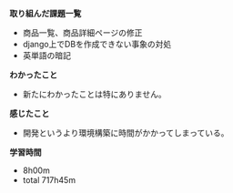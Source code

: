 **取り組んだ課題一覧**
* 商品一覧、商品詳細ページの修正
 * django上でDBを作成できない事象の対処
* 英単語の暗記

**わかったこと**
* 新たにわかったことは特にありません。
  
**感じたこと**
* 開発というより環境構築に時間がかかってしまっている。

**学習時間**
* 8h00m
 * total 717h45m
